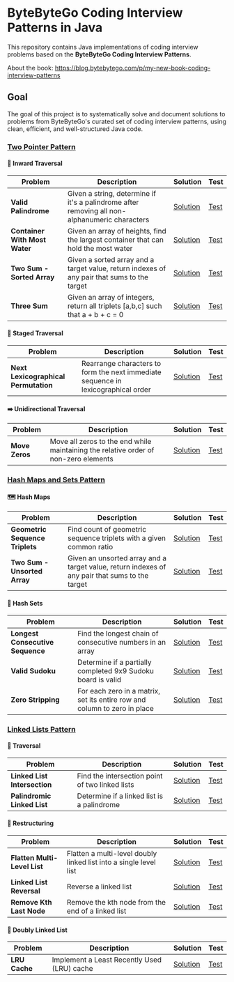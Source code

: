 # ByteByteGo Coding Interview Patterns in Java

This repository contains Java implementations of coding interview problems based on the **ByteByteGo Coding Interview Patterns**.  

About the book: https://blog.bytebytego.com/p/my-new-book-coding-interview-patterns

## Goal
The goal of this project is to systematically solve and document solutions to problems from ByteByteGo's curated set of coding interview patterns, using clean, efficient, and well-structured Java code.

### <ins>Two Pointer Pattern</ins>

#### 🎯 Inward Traversal
| Problem | Description | Solution | Test |
|---------|-------------|----------|------|
| **Valid Palindrome** | Given a string, determine if it's a palindrome after removing all non-alphanumeric characters | [Solution](src/main/java/com/bytebytego/patterns/twoPointer/inwardTraversal/IsPalindromeValid.java) | [Test](src/test/java/com/bytebytego/patterns/twoPointer/inwardTraversal/IsPalindromeValidTest.java) |
| **Container With Most Water** | Given an array of heights, find the largest container that can hold the most water | [Solution](src/main/java/com/bytebytego/patterns/twoPointer/inwardTraversal/LargestContainer.java) | [Test](src/test/java/com/bytebytego/patterns/twoPointer/inwardTraversal/LargestContainerTest.java) |
| **Two Sum - Sorted Array** | Given a sorted array and a target value, return indexes of any pair that sums to the target | [Solution](src/main/java/com/bytebytego/patterns/twoPointer/inwardTraversal/PairSumSorted.java) | [Test](src/test/java/com/bytebytego/patterns/twoPointer/inwardTraversal/PairSumSortedTest.java) |
| **Three Sum** | Given an array of integers, return all triplets [a,b,c] such that a + b + c = 0 | [Solution](src/main/java/com/bytebytego/patterns/twoPointer/inwardTraversal/TripletSum.java) | [Test](src/test/java/com/bytebytego/patterns/twoPointer/inwardTraversal/TripletSumTest.java) |

#### 🔄 Staged Traversal
| Problem | Description | Solution | Test |
|---------|-------------|----------|------|
| **Next Lexicographical Permutation** | Rearrange characters to form the next immediate sequence in lexicographical order | [Solution](src/main/java/com/bytebytego/patterns/twoPointer/stagedTraversal/NextLexicographicalSequence.java) | [Test](src/test/java/com/bytebytego/patterns/twoPointer/stagedTraversal/NextLexicographicalSequenceTest.java) |

#### ➡️ Unidirectional Traversal
| Problem | Description | Solution | Test |
|---------|-------------|----------|------|
| **Move Zeros** | Move all zeros to the end while maintaining the relative order of non-zero elements | [Solution](src/main/java/com/bytebytego/patterns/twoPointer/unidirectionalTraversal/ShiftZerosToTheEnd.java) | [Test](src/test/java/com/bytebytego/patterns/twoPointer/unidirectionalTraversal/ShiftZerosToTheEndTest.java) |

### <ins>Hash Maps and Sets Pattern</ins>

#### 🗺️ Hash Maps
| Problem | Description | Solution | Test |
|---------|-------------|----------|------|
| **Geometric Sequence Triplets** | Find count of geometric sequence triplets with a given common ratio | [Solution](src/main/java/com/bytebytego/patterns/hashMapsAndSets/hashMaps/GeometricSequenceTriplets.java) | [Test](src/test/java/com/bytebytego/patterns/hashMapsAndSets/hashMaps/GeometricSequenceTripletsTest.java) |
| **Two Sum - Unsorted Array** | Given an unsorted array and a target value, return indexes of any pair that sums to the target | [Solution](src/main/java/com/bytebytego/patterns/hashMapsAndSets/hashMaps/PairSumUnsorted.java) | [Test](src/test/java/com/bytebytego/patterns/hashMapsAndSets/hashMaps/PairSumUnsortedTest.java) |

#### 🔢 Hash Sets
| Problem                          | Description | Solution | Test |
|----------------------------------|-------------|----------|------|
| **Longest Consecutive Sequence** | Find the longest chain of consecutive numbers in an array | [Solution](src/main/java/com/bytebytego/patterns/hashMapsAndSets/hashSets/LongestChainOfConsecutiveNumbers.java) | [Test](src/test/java/com/bytebytego/patterns/hashMapsAndSets/hashSets/LongestChainOfConsecutiveNumbersTest.java) |
| **Valid Sudoku**                 | Determine if a partially completed 9x9 Sudoku board is valid | [Solution](src/main/java/com/bytebytego/patterns/hashMapsAndSets/hashSets/VerifySudokuBoard.java) | [Test](src/test/java/com/bytebytego/patterns/hashMapsAndSets/hashSets/VerifySudokuBoardTest.java) |
| **Zero Stripping**               | For each zero in a matrix, set its entire row and column to zero in place | [Solution](src/main/java/com/bytebytego/patterns/hashMapsAndSets/hashSets/ZeroStriping.java) | [Test](src/test/java/com/bytebytego/patterns/hashMapsAndSets/hashSets/ZeroStripingTest.java) |

### <ins>Linked Lists Pattern</ins>

#### 🔄 Traversal
| Problem | Description | Solution | Test |
|---------|-------------|----------|------|
| **Linked List Intersection** | Find the intersection point of two linked lists | [Solution](src/main/java/com/bytebytego/patterns/linkedLists/traversal/LinkedListIntersection.java) | [Test](src/test/java/com/bytebytego/patterns/linkedLists/traversal/LinkedListIntersectionTest.java) |
| **Palindromic Linked List** | Determine if a linked list is a palindrome | [Solution](src/main/java/com/bytebytego/patterns/linkedLists/traversal/PalindromicLinkedList.java) | [Test](src/test/java/com/bytebytego/patterns/linkedLists/traversal/PalindromicLinkedListTest.java) |

#### 🔀 Restructuring
| Problem | Description | Solution | Test |
|---------|-------------|----------|------|
| **Flatten Multi-Level List** | Flatten a multi-level doubly linked list into a single level list | [Solution](src/main/java/com/bytebytego/patterns/linkedLists/restructuring/FlattenMultiLevelLinkedList.java) | [Test](src/test/java/com/bytebytego/patterns/linkedLists/restructuring/FlattenMultiLevelLinkedListTest.java) |
| **Linked List Reversal** | Reverse a linked list | [Solution](src/main/java/com/bytebytego/patterns/linkedLists/restructuring/LinkedListReversal.java) | [Test](src/test/java/com/bytebytego/patterns/linkedLists/restructuring/LinkedListReversalTest.java) |
| **Remove Kth Last Node** | Remove the kth node from the end of a linked list | [Solution](src/main/java/com/bytebytego/patterns/linkedLists/restructuring/RemoveKthLastNode.java) | [Test](src/test/java/com/bytebytego/patterns/linkedLists/restructuring/RemoveKthLastNodeTest.java) |

#### 🔄 Doubly Linked List
| Problem | Description | Solution | Test |
|---------|-------------|----------|------|
| **LRU Cache** | Implement a Least Recently Used (LRU) cache | [Solution](src/main/java/com/bytebytego/patterns/linkedLists/doublyLinkedList/LRUCache.java) | [Test](src/test/java/com/bytebytego/patterns/linkedLists/doublyLinkedList/LRUCacheTest.java) |
